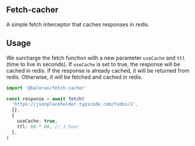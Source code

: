## Fetch-cacher

A simple fetch interceptor that caches responses in redis.

## Usage

We surcharge the fetch function with a new parameter `useCache` and `ttl` (time to live in seconds). If `useCache` is set to true, the response will be cached in redis. If the response is already cached, it will be returned from redis. Otherwise, it will be fetched and cached in redis.

```ts
import '@baloran/fetch-cacher'

const response = await fetch(
  'https://jsonplaceholder.typicode.com/todos/1',
  {},
  {
    useCache: true,
    ttl: 60 * 60, // 1 hour
  },
)
```
